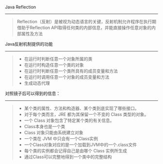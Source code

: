 Java Reflection
- - -
>Reflection（反射）是被视为动态语言的关键，反射机制允许程序在执行期借助于Reflection API取得任何类的内部信息，并能直接操作任意对象的内部属性及方法

Java反射机制提供的功能
- - -
> * 在运行时判断任意一个对象所属的类
> * 在运行时构造任意一个类的对象
> * 在运行时判断任意一个类所具有的成员变量和方法
> * 在运行时调用任意一个对象的成员变量和方法
> * 生成动态代理

对照镜子后可以得到的信息：
- - -
> * 某个类的属性、方法和构造器、某个类到底实现了哪些接口。
> * 对于每个类而言，JRE 都为其保留一个不变的 Class 类型的对象。
> * 一个 Class 对象包含了特定某个类的有关信息。
> * Class本身也是一个类
> * Class 对象只能由系统建立对象
> * 一个类在 JVM 中只会有一个Class实例
> * 一个Class对象对应的是一个加载到JVM中的一个.class文件
> * 每个类的实例都会记得自己是由哪个 Class 实例所生成
> * 通过Class可以完整地得到一个类中的完整结构

    
